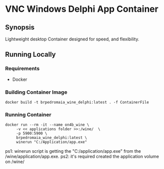 # VNC Windows Delphi App Container

## Synopsis

Lightweight desktop Container designed for speed, and flexibility.

## Running Locally

### Requirements
- Docker

### Building Container Image
```
docker build -t brpedromaia_wine_delphi:latest . -f ContainerFile
```

### Running Container

```
docker run --rm -it --name on4b_wine \
     -v << applications folder >>:/wine/  \
     -p 5900:5900 \
     brpedromaia_wine_delphi:latest \
     winerun "C:/Application/app.exe"
```

ps1: winerun script is getting the "C:/application/app.exe" from the  /wine/application/app.exe.
ps2: it's required created the application volume on /wine/

